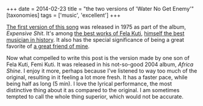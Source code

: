 +++
date = 2014-02-23
title = "the two versions of 'Water No Get Enemy'"
[taxonomies]
tags = ['music', 'excellent']
+++

[The first version of this song] was released in 1975 as part of the
album, *Expensive Shit*. It's among [the best works of Fela Kuti],
[himself the best musician in history]. It also has the special
significance of being a great favorite of [a great friend of mine].

Now what compelled to write this post is the version made by one son of
Fela Kuti, Femi Kuti. It was released in his not-so-good 2004 album,
*Africa Shine*. I enjoy it more, perhaps because I've listened to way
too much of the original, resulting in it feeling a lot more fresh. It
has a faster pace, while being half as long (5 min). I love the lyrical
performance, the most distinctive thing about it as compared to the
original. I am sometimes tempted to call the whole thing superior, which
would not be accurate.

  [The first version of this song]: http://www.youtube.com/watch?v=IQBC5URoF0s
  [the best works of Fela Kuti]: @/top-tracks-fela-kuti.md
  [himself the best musician in history]: @/top-musicians.md
  [a great friend of mine]: https://twitter.com/tshepomathopa
